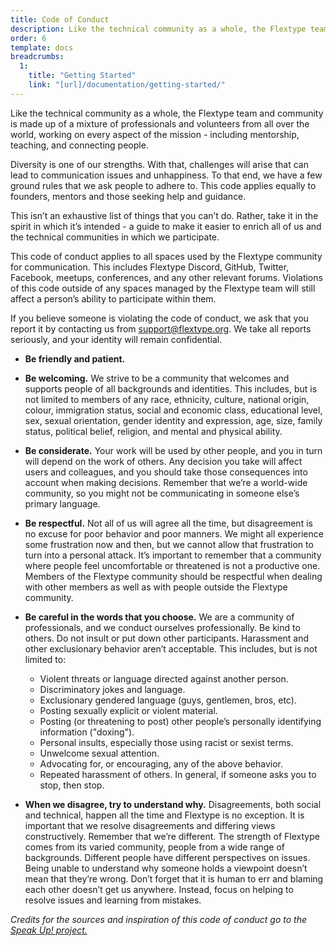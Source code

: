 ```yaml
---
title: Code of Conduct
description: Like the technical community as a whole, the Flextype team and community is made up of a mixture of professionals and volunteers from all over the world, working on every aspect of the mission - including mentorship, teaching, and connecting people.
order: 6
template: docs
breadcrumbs:
  1:
    title: "Getting Started"
    link: "[url]/documentation/getting-started/"
---
```


Like the technical community as a whole, the Flextype team and community is made up of a mixture of professionals and volunteers from all over the world, working on every aspect of the mission - including mentorship, teaching, and connecting people.

Diversity is one of our strengths. With that, challenges will arise that can lead to communication issues and unhappiness. To that end, we have a few ground rules that we ask people to adhere to. This code applies equally to founders, mentors and those seeking help and guidance.

This isn’t an exhaustive list of things that you can’t do. Rather, take it in the spirit in which it’s intended - a guide to make it easier to enrich all of us and the technical communities in which we participate.

This code of conduct applies to all spaces used by the Flextype community for communication. This includes Flextype Discord, GitHub, Twitter, Facebook, meetups, conferences, and any other relevant forums. Violations of this code outside of any spaces managed by the Flextype team will still affect a person’s ability to participate within them.

If you believe someone is violating the code of conduct, we ask that you report it by contacting us from [&#115;&#117;&#112;&#112;&#111;&#114;&#116;&#064;&#102;&#108;&#101;&#120;&#116;&#121;&#112;&#101;&#046;&#111;&#114;&#103;](mailto:support@flextype.org). We take all reports seriously, and your identity will remain confidential.

- **Be friendly and patient.**
- **Be welcoming.** We strive to be a community that welcomes and supports people of all backgrounds and identities. This includes, but is not limited to members of any race, ethnicity, culture, national origin, colour, immigration status, social and economic class, educational level, sex, sexual orientation, gender identity and expression, age, size, family status, political belief, religion, and mental and physical ability.
- **Be considerate.** Your work will be used by other people, and you in turn will depend on the work of others. Any decision you take will affect users and colleagues, and you should take those consequences into account when making decisions. Remember that we’re a world-wide community, so you might not be communicating in someone else’s primary language.
- **Be respectful.** Not all of us will agree all the time, but disagreement is no excuse for poor behavior and poor manners. We might all experience some frustration now and then, but we cannot allow that frustration to turn into a personal attack. It’s important to remember that a community where people feel uncomfortable or threatened is not a productive one. Members of the Flextype community should be respectful when dealing with other members as well as with people outside the Flextype community.
- **Be careful in the words that you choose.** We are a community of professionals, and we conduct ourselves professionally. Be kind to others. Do not insult or put down other participants. Harassment and other exclusionary behavior aren’t acceptable. This includes, but is not limited to:

  - Violent threats or language directed against another person.
  - Discriminatory jokes and language.
  - Exclusionary gendered language (guys, gentlemen, bros, etc).
  - Posting sexually explicit or violent material.
  - Posting (or threatening to post) other people’s personally identifying information ("doxing").
  - Personal insults, especially those using racist or sexist terms.
  - Unwelcome sexual attention.
  - Advocating for, or encouraging, any of the above behavior.
  - Repeated harassment of others. In general, if someone asks you to stop, then stop.
- **When we disagree, try to understand why.** Disagreements, both social and technical, happen all the time and Flextype is no exception. It is important that we resolve disagreements and differing views constructively. Remember that we’re different. The strength of Flextype comes from its varied community, people from a wide range of backgrounds. Different people have different perspectives on issues. Being unable to understand why someone holds a viewpoint doesn’t mean that they’re wrong. Don’t forget that it is human to err and blaming each other doesn’t get us anywhere. Instead, focus on helping to resolve issues and learning from mistakes.

*Credits for the sources and inspiration of this code of conduct go to the [Speak Up! project.](https://web.archive.org/web/20141109123859/https://speakup.io/coc.html)*
